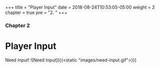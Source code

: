 +++
title = "Player Input"
date = 2018-08-24T10:53:05-05:00
weight = 2
chapter = true
pre = "2. "
+++

### Chapter 2

# Player Input

Need Input!
![Need Input]({{<static "images/need-input.gif">}})